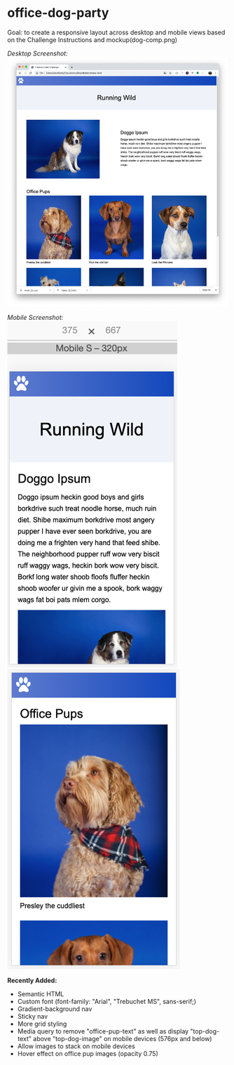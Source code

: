 # office-dog-party
Goal: to create a responsive layout across desktop and mobile views based on the Challenge Instructions and mockup(dog-comp.png)

*Desktop Screenshot:*
![Desktop Screenshot](office-pup-desktop-screenshot.png)

*Mobile Screenshot:*  
![Mobile Screenshot 1](office-pup-mobile-screenshot-1.png)
![Mobile Screenshot 2](office-pup-mobile-screenshot-2.png)

**Recently Added:**
- Semantic HTML
- Custom font (font-family: "Arial", "Trebuchet MS", sans-serif;)
- Gradient-background nav
- Sticky nav
- More grid styling
- Media query to remove "office-pup-text" as well as display "top-dog-text" above "top-dog-image" on mobile devices (576px and below)
- Allow images to stack on mobile devices
- Hover effect on office pup images (opacity 0.75)

